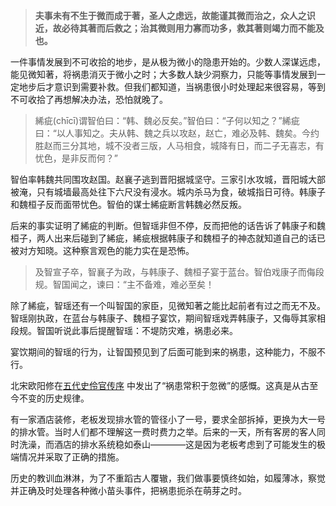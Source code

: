 > **夫事未有不生于微而成于著，圣人之虑远，故能谨其微而治之，众人之识近，故必待其著而后救之；治其微则用力寡而功多，救其著则竭力而不能及也。**

一件事情发展到不可收拾的地步，是从极为微小的隐患开始的。少数人深谋远虑，能见微知著，将祸患消灭于微小之时；大多数人缺少洞察力，只能等事情发展到一定地步后才意识到需要补救。但我们都知道，当祸患很小时处理起来很容易，等到不可收拾了再想解决办法，恐怕就晚了。

> 絺疵(chīcī)谓智伯曰：“韩、魏必反矣。”智伯曰：“子何以知之？”絺疵曰：“以人事知之。夫从韩、魏之兵以攻赵，赵亡，难必及韩、魏矣。今约胜赵而三分其地，城不没者三版，人马相食，城降有日，而二子无喜志，有忧色，是非反而何？”

智伯率韩魏共同围攻赵国。赵襄子逃到晋阳据城坚守。三家引水攻城，晋阳城大部被淹，只有城墙最高处往下六尺没有浸水。城内杀马为食，破城指日可待。韩康子和魏桓子反而面带忧色。智伯的谋士絺疵断言韩魏必然反叛。

后来的事实证明了絺疵的判断。但智瑶非但不停，反而把他的话告诉了韩康子和魏桓子，两人出来后碰到了絺疵，絺疵根据韩康子和魏桓子的神态就知道自己的话已被对方知晓。这种察言观色的能力实在是恐怖。

> 及智宣子卒，智襄子为政，与韩康子、魏桓子宴于蓝台。智伯戏康子而侮段规。智国闻之，谏曰：“主不备难，难必至矣！

除了絺疵，智瑶还有一个叫智国的家臣，见微知著之能比起前者有过之而无不及。智瑶刚执政，在蓝台与韩康子、魏桓子宴饮，期间智瑶戏弄韩康子，又侮辱其家相段规。智国听说此事后提醒智瑶：不堤防灾难，祸患必来。

宴饮期间的智瑶的行为，让智国预见到了后面可能到来的祸患，这种能力，不服不行。

北宋欧阳修在[五代史伶官传序](https://baike.baidu.com/item/%E4%BA%94%E4%BB%A3%E5%8F%B2%E4%BC%B6%E5%AE%98%E4%BC%A0%E5%BA%8F/7402635?fromtitle=%E4%BC%B6%E5%AE%98%E4%BC%A0%E5%BA%8F&fromid=736829)
中发出了“祸患常积于忽微”的感慨。这真是从古至今不变的历史规律。

有一家酒店装修，老板发现排水管的管径小了一号，要求全部拆掉，更换为大一号的排水管。当时人们都不理解这一费时费力之举。后来的一天，所有客房的客人同时洗澡，而酒店的排水系统稳如泰山————这是因为老板考虑到了可能发生的极端情况并采取了正确的措施。

历史的教训血淋淋，为了不重蹈古人覆辙，我们做事要慎终如始，如履薄冰，察觉并正确及时处理各种微小苗头事件，把祸患扼杀在萌芽之时。

